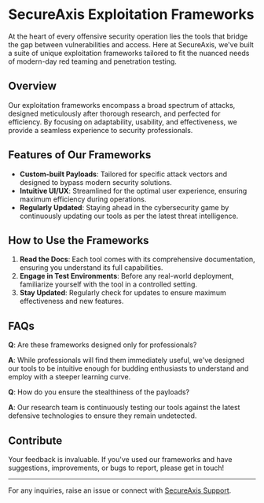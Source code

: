 # SecureAxis Exploitation Frameworks

At the heart of every offensive security operation lies the tools that bridge the gap between vulnerabilities and access. Here at SecureAxis, we've built a suite of unique exploitation frameworks tailored to fit the nuanced needs of modern-day red teaming and penetration testing.

## Overview

Our exploitation frameworks encompass a broad spectrum of attacks, designed meticulously after thorough research, and perfected for efficiency. By focusing on adaptability, usability, and effectiveness, we provide a seamless experience to security professionals.

## Features of Our Frameworks

- **Custom-built Payloads**: Tailored for specific attack vectors and designed to bypass modern security solutions.
- **Intuitive UI/UX**: Streamlined for the optimal user experience, ensuring maximum efficiency during operations.
- **Regularly Updated**: Staying ahead in the cybersecurity game by continuously updating our tools as per the latest threat intelligence.

## How to Use the Frameworks

1. **Read the Docs**: Each tool comes with its comprehensive documentation, ensuring you understand its full capabilities.
2. **Engage in Test Environments**: Before any real-world deployment, familiarize yourself with the tool in a controlled setting.
3. **Stay Updated**: Regularly check for updates to ensure maximum effectiveness and new features.

## FAQs

**Q**: Are these frameworks designed only for professionals?

**A**: While professionals will find them immediately useful, we've designed our tools to be intuitive enough for budding enthusiasts to understand and employ with a steeper learning curve.

**Q**: How do you ensure the stealthiness of the payloads?

**A**: Our research team is continuously testing our tools against the latest defensive technologies to ensure they remain undetected.

## Contribute

Your feedback is invaluable. If you've used our frameworks and have suggestions, improvements, or bugs to report, please get in touch!

---
For any inquiries, raise an issue or connect with [SecureAxis Support](mailto:support@secureaxis.com).
